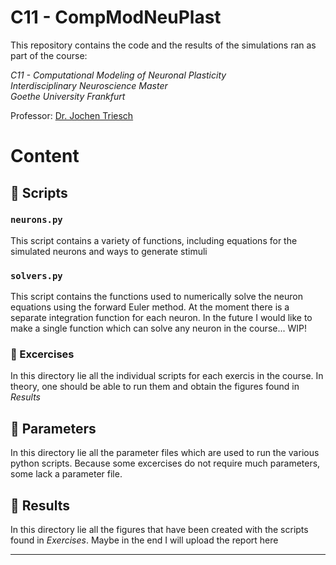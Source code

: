 # C11 - CompModNeuPlast

This repository contains the code and the results of the simulations ran as part of the course:

<p>
  <i>
  C11 - Computational Modeling of Neuronal Plasticity <br>
  Interdisciplinary Neuroscience Master<br>
  Goethe University Frankfurt<br>
  </i>
</p>

Professor: [Dr. Jochen Triesch](https://www.fias.science/en/neuroscience/research-groups/jochen-triesch/)

# Content

## :file_folder: Scripts

### `neurons.py`
This script contains a variety of functions, including equations for the simulated neurons and ways to generate stimuli 

### `solvers.py`
This script contains the functions used to numerically solve the neuron equations using the forward Euler method. At the moment there is a separate integration function for each neuron. In the future I would like to make a single function which can solve any neuron in the course... WIP!

### :file_folder: Excercises
In this directory lie all the individual scripts for each exercis in the course. In theory, one should be able to run them and obtain the figures found in *Results*

## :file_folder: Parameters
In this directory lie all the parameter files which are used to run the various python scripts. Because some excercises do not require much parameters, some lack a parameter file.

## :file_folder: Results
In this directory lie all the figures that have been created with the scripts found in *Exercises*. Maybe in the end I will upload the report here

---
